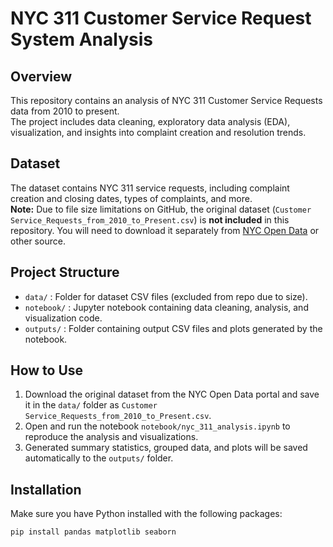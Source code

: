 # NYC 311 Customer Service Request System Analysis

## Overview
This repository contains an analysis of NYC 311 Customer Service Requests data from 2010 to present.  
The project includes data cleaning, exploratory data analysis (EDA), visualization, and insights into complaint creation and resolution trends.

## Dataset
The dataset contains NYC 311 service requests, including complaint creation and closing dates, types of complaints, and more.  
**Note:** Due to file size limitations on GitHub, the original dataset (`Customer Service_Requests_from_2010_to_Present.csv`) is **not included** in this repository. You will need to download it separately from [NYC Open Data](https://data.cityofnewyork.us/Social-Services/311-Service-Requests-from-2010-to-Present/erm2-nwe9) or other source.

## Project Structure
- `data/` : Folder for dataset CSV files (excluded from repo due to size).
- `notebook/` : Jupyter notebook containing data cleaning, analysis, and visualization code.
- `outputs/` : Folder containing output CSV files and plots generated by the notebook.

## How to Use
1. Download the original dataset from the NYC Open Data portal and save it in the `data/` folder as `Customer Service_Requests_from_2010_to_Present.csv`.
2. Open and run the notebook `notebook/nyc_311_analysis.ipynb` to reproduce the analysis and visualizations.
3. Generated summary statistics, grouped data, and plots will be saved automatically to the `outputs/` folder.

## Installation
Make sure you have Python installed with the following packages:

```bash
pip install pandas matplotlib seaborn
